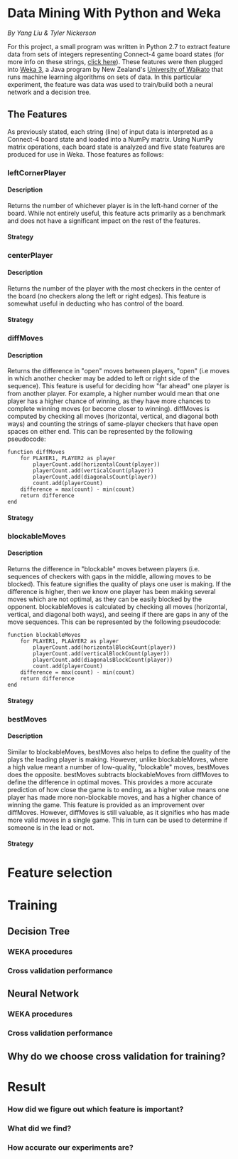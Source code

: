 # Data Mining With Python and Weka
_By Yang Liu & Tyler Nickerson_

For this project, a small program was written in Python 2.7 to extract feature data from sets of integers representing Connect-4 game board states (for more info on these strings, [click here](dataDescription.md)). These features were then plugged into [Weka 3](http://www.cs.waikato.ac.nz/ml/weka/), a Java program by New Zealand's [University of Waikato](http://www.waikato.ac.nz) that runs machine learning algorithms on sets of data. In this particular experiment, the feature was data was used to train/build both a neural network and a decision tree.

## The Features
As previously stated, each string (line) of input data is interpreted as a Connect-4 board state and loaded into a NumPy matrix. Using NumPy matrix operations, each board state is analyzed and five state features are produced for use in Weka. Those features as follows:

### leftCornerPlayer
#### Description
Returns the number of whichever player is in the left-hand corner of the board. While not entirely useful, this feature acts primarily as a benchmark and does not have a significant impact on the rest of the features.

#### Strategy

### centerPlayer
#### Description
Returns the number of the player with the most checkers in the center of the board (no checkers along the left or right edges). This feature is somewhat useful in deducting who has control of the board.

#### Strategy

### diffMoves
#### Description
Returns the difference in "open" moves between players, "open" (i.e moves in which another checker may be added to left or right side of the sequence). This feature is useful for deciding how "far ahead" one player is from another player. For example, a higher number would mean that one player has a higher chance of winning, as they have more chances to complete winning moves (or become closer to winning). diffMoves is computed by checking all moves (horizontal, vertical, and diagonal both ways) and counting the strings of same-player checkers that have open spaces on either end. This can be represented by the following pseudocode:

```
function diffMoves
    for PLAYER1, PLAYER2 as player
        playerCount.add(horizontalCount(player))
        playerCount.add(verticalCount(player))
        playerCount.add(diagonalsCount(player))
        count.add(playerCount)
    difference = max(count) - min(count)
    return difference
end
```
#### Strategy

### blockableMoves
#### Description
Returns the difference in "blockable" moves between players (i.e. sequences of checkers with gaps in the middle, allowing moves to be blocked). This feature signifies the quality of plays one user is making. If the difference is higher, then we know one player has been making several moves which are not optimal, as they can be easily blocked by the opponent. blockableMoves is calculated by checking all moves (horizontal, vertical, and diagonal both ways), and seeing if there are gaps in any of the move sequences. This can be represented by the following pseudocode:

```
function blockableMoves
    for PLAYER1, PLAÂYER2 as player
        playerCount.add(horizontalBlockCount(player))
        playerCount.add(verticalBlockCount(player))
        playerCount.add(diagonalsBlockCount(player))
        count.add(playerCount)
    difference = max(count) - min(count)
    return difference
end
```
#### Strategy

### bestMoves
#### Description
Similar to blockableMoves, bestMoves also helps to define the quality of the plays the leading player is making. However, unlike blockableMoves, where a high value meant a number of low-quality, "blockable" moves, bestMoves does the opposite. bestMoves subtracts blockableMoves from diffMoves to define the difference in optimal moves. This provides a more accurate prediction of how close the game is to ending, as a higher value means one player has made more non-blockable moves, and has a higher chance of winning the game. This feature is provided as an improvement over diffMoves. However, diffMoves is still valuable, as it signifies who has made more valid moves in a single game. This in turn can be used to determine if someone is in the lead or not.

#### Strategy

# Feature selection

# Training

## Decision Tree
### WEKA procedures
### Cross validation performance

## Neural Network
### WEKA procedures
### Cross validation performance

## Why do we choose cross validation for training?

# Result
### How did we figure out which feature is important?

### What did we find?

### How accurate our experiments are?
